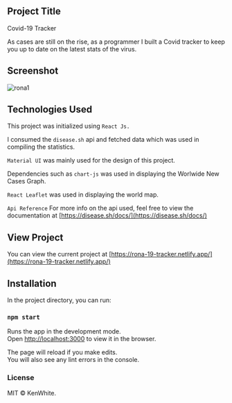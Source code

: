## Project Title

Covid-19 Tracker <br/>

As cases are still on the rise, as a programmer I built a Covid tracker to keep you up to date on the latest stats of the virus.

## Screenshot

![rona1](https://user-images.githubusercontent.com/68158625/103403538-91811980-4b61-11eb-83c5-97151df6b3ae.png)

## Technologies Used

This project was initialized using `React Js.`

I consumed the `disease.sh` api and fetched data which was used in compiling the statistics.

`Material UI` was mainly used for the design of this project.

Dependencies such as `chart-js` was used in displaying the Worlwide New Cases Graph.

`React Leaflet` was used in displaying the world map.

`Api Reference` 
For more info on the api used, feel free to view the documentation at [https://disease.sh/docs/](https://disease.sh/docs/)

## View Project

You can view the current project at [https://rona-19-tracker.netlify.app/](https://rona-19-tracker.netlify.app/)

## Installation

In the project directory, you can run:

### `npm start`

Runs the app in the development mode.<br />
Open [http://localhost:3000](http://localhost:3000) to view it in the browser.

The page will reload if you make edits.<br />
You will also see any lint errors in the console.

### License

MIT © KenWhite.

